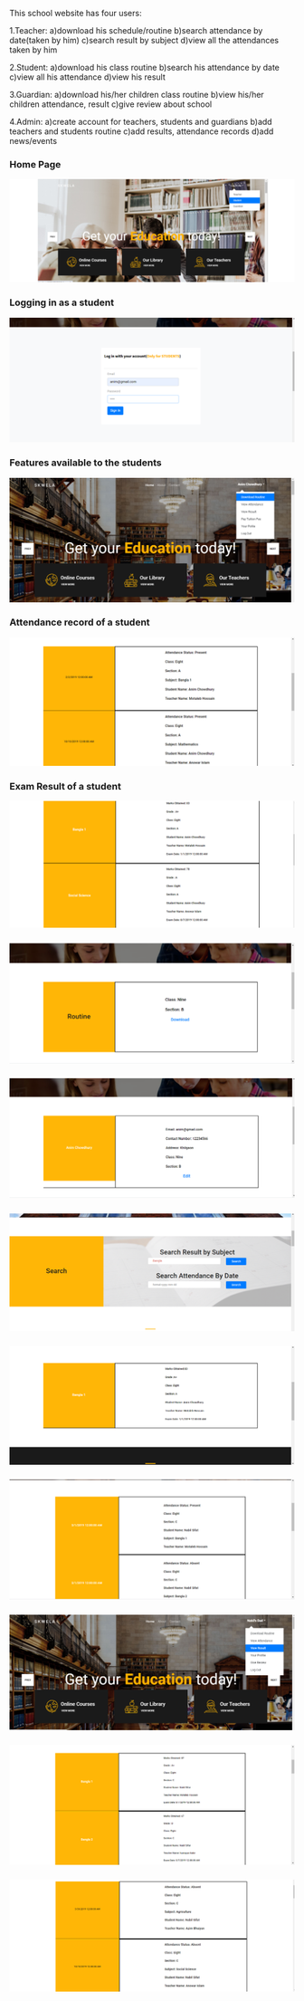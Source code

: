 This school website has four users:

1.Teacher:
  a)download his schedule/routine
  b)search attendance by date(taken by him)
  c)search result by subject
  d)view all the attendances taken by him
  
2.Student:
  a)download his class routine
  b)search his attendance by date
  c)view all his attendance
  d)view his result
  
3.Guardian:
  a)download his/her children class routine
  b)view his/her children attendance, result
  c)give review about school
  
4.Admin:
  a)create account for teachers, students and guardians
  b)add teachers and students routine
  c)add results, attendance records
  d)add news/events
  
<div> 
 
  <h3> Home Page  </h3>

 <img src="DEMO_IMAGES/demo1.png">

 </div>


<div>

  <h3>Logging in as a student </h3>
  
 <img src="DEMO_IMAGES/demo2.png">
 
 </div>
 

<div>
  <h3> Features available to the students  </h3>
  
 <img src="DEMO_IMAGES/demo3.png">
 
 </div>
<div>
  <h3> Attendance record of a student  </h3>
  
 <img src="DEMO_IMAGES/demo4.png">
 
 </div>

<div>
  <h3> Exam Result of a student  </h3>
  
 <img src="DEMO_IMAGES/demo5.png">
 
 </div>

<div>
  <h3>   </h3>
  
 <img src="DEMO_IMAGES/demo6.png">
 
 </div>

<div>
  <h3>   </h3>
  
 <img src="DEMO_IMAGES/demo7.png">
 
 </div>

<div>
  <h3>   </h3>
  
 <img src="DEMO_IMAGES/demo8.png">
 
 </div>

<div>
  <h3>   </h3>
  
 <img src="DEMO_IMAGES/demo9.png">
 
 </div>

<div>
  <h3>   </h3>
  
 <img src="DEMO_IMAGES/demo10.png">
 
 </div>

<div>
  <h3>   </h3>
  
 <img src="DEMO_IMAGES/demo11.png">
 
 </div>

<div>
  <h3>   </h3>
  
 <img src="DEMO_IMAGES/demo12.png">
 
 </div>

<div>
  <h3>   </h3>
  
 <img src="DEMO_IMAGES/demo13.png">
 
 </div>
